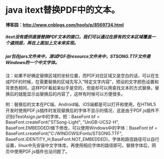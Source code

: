 # java itext替换PDF中的文本。
#### 博客园：http://www.cnblogs.com/hooly/p/8569734.html
##### itext没有提供直接替换PDF文本的接口，我们可以通过在原有的文本区域覆盖一个遮挡层，再在上面加上文本来实现。
##### jar包在jars文件夹中，测试PDF在resource文件夹中，STSONG.TTF文件是Windows的一个中文字体。

注：如果不好确定替换区域的坐标位置，而PDF对应区域又是空白的话，可以在生成PDF的时候，在需要替换的区域先写入“特定文字内容”，预设的文字颜色设置和背景色相同，这样PDF看起来似乎是空的，但是却可以用查找文本的方式替换，替换后的就能显示出替换后的内容了，这样有时候可以方便很多。

附：替换后的文本在PC端、Android端、iOS端都是可以打开和使用，在HTML5开发时使用PDF.js插件时发现替换后的字体不显示的情况，这是由于PDF.js插件不识别iTextAsign.jar中的字体，把：BaseFont bf = BaseFont.createFont("STSong-Light", "UniGB-UCS2-H", BaseFont.EMBEDDED)做下修改，可以使用Windows中的字体：BaseFont bf = BaseFont.createFont("C:/WINDOWS/Fonts/STSONG.TTF", BaseFont.IDENTITY_H,BaseFont.NOT_EMBEDDED)，字体和路径路径可以自行设置，linux中先安装中文字体库，再使用相应字体的路径即可。替换字体后，网页中使用PDF.js插件也没问题了。
